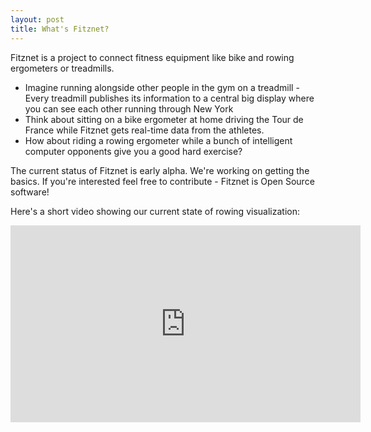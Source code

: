 ```yaml
---
layout: post
title: What's Fitznet?
---
```


Fitznet is a project to connect fitness equipment like bike and rowing ergometers or treadmills.

* Imagine running alongside other people in the gym on a treadmill - Every treadmill publishes its information to a central big display where you can see each other running through New York
* Think about sitting on a bike ergometer at home driving the Tour de France while Fitznet gets real-time data from the athletes.
* How about riding a rowing ergometer while a bunch of intelligent computer opponents give you a good hard exercise?

The current status of Fitznet is early alpha. We're working on getting the basics. If you're interested feel free to contribute - Fitznet is Open Source software!

Here's a short video showing our current state of rowing visualization:
<iframe width="560" height="315" src="https://www.youtube.com/embed/mpEpenLPN4g" frameborder="0" allowfullscreen></iframe>
